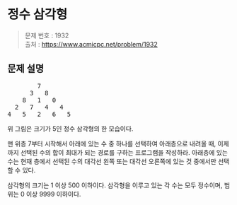 # 정수 삼각형

> 문제 번호 : 1932  
> 출처 : https://www.acmicpc.net/problem/1932

## 문제 설명

<pre>
        7
      3   8
    8   1   0
  2   7   4   4
4   5   2   6   5</pre>
<p>위 그림은 크기가 5인 정수 삼각형의 한 모습이다.</p>
<p>맨 위층 7부터 시작해서 아래에 있는 수 중 하나를 선택하여 아래층으로 내려올 때, 이제까지 선택된 수의 합이 최대가 되는 경로를 구하는 프로그램을 작성하라. 아래층에 있는 수는 현재 층에서 선택된 수의 대각선 왼쪽 또는 대각선 오른쪽에 있는 것 중에서만 선택할 수 있다.</p>
<p>삼각형의 크기는 1 이상 500 이하이다. 삼각형을 이루고 있는 각 수는 모두 정수이며, 범위는 0 이상 9999 이하이다.</p>

